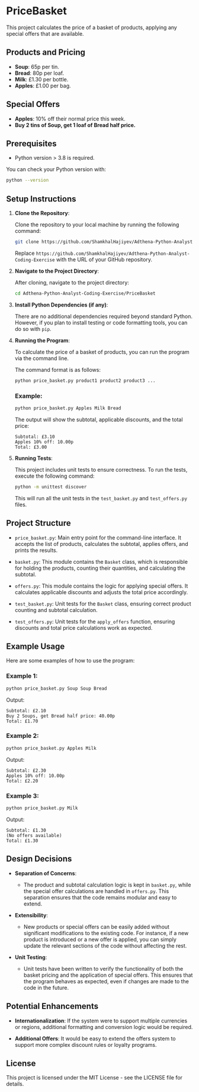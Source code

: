 # PriceBasket

This project calculates the price of a basket of products, applying any special offers that are available.

## Products and Pricing

- **Soup**: 65p per tin.
- **Bread**: 80p per loaf.
- **Milk**: £1.30 per bottle.
- **Apples**: £1.00 per bag.

## Special Offers

- **Apples**: 10% off their normal price this week.
- **Buy 2 tins of Soup, get 1 loaf of Bread half price.**

## Prerequisites

- Python version > 3.8 is required.
  
You can check your Python version with:

```bash
python --version
```

## Setup Instructions

1. **Clone the Repository**:

   Clone the repository to your local machine by running the following command:

   ```bash
   git clone https://github.com/ShamkhalHajiyev/Adthena-Python-Analyst-Coding-Exercise
   ```

   Replace `https://github.com/ShamkhalHajiyev/Adthena-Python-Analyst-Coding-Exercise` with the URL of your GitHub repository.

2. **Navigate to the Project Directory**:

   After cloning, navigate to the project directory:

   ```bash
   cd Adthena-Python-Analyst-Coding-Exercise/PriceBasket
   ```

3. **Install Python Dependencies (if any)**:

   There are no additional dependencies required beyond standard Python. However, if you plan to install testing or code formatting tools, you can do so with `pip`.

4. **Running the Program**:

   To calculate the price of a basket of products, you can run the program via the command line. 

   The command format is as follows:

   ```bash
   python price_basket.py product1 product2 product3 ...
   ```

   ### Example:

   ```bash
   python price_basket.py Apples Milk Bread
   ```

   The output will show the subtotal, applicable discounts, and the total price:

   ```
   Subtotal: £3.10
   Apples 10% off: 10.00p
   Total: £3.00
   ```

5. **Running Tests**:

   This project includes unit tests to ensure correctness. To run the tests, execute the following command:

   ```bash
   python -m unittest discover
   ```

   This will run all the unit tests in the `test_basket.py` and `test_offers.py` files.

## Project Structure

- `price_basket.py`: Main entry point for the command-line interface. It accepts the list of products, calculates the subtotal, applies offers, and prints the results.
  
- `basket.py`: This module contains the `Basket` class, which is responsible for holding the products, counting their quantities, and calculating the subtotal.

- `offers.py`: This module contains the logic for applying special offers. It calculates applicable discounts and adjusts the total price accordingly.

- `test_basket.py`: Unit tests for the `Basket` class, ensuring correct product counting and subtotal calculation.

- `test_offers.py`: Unit tests for the `apply_offers` function, ensuring discounts and total price calculations work as expected.

## Example Usage

Here are some examples of how to use the program:

### Example 1:

```bash
python price_basket.py Soup Soup Bread
```

Output:
```
Subtotal: £2.10
Buy 2 Soups, get Bread half price: 40.00p
Total: £1.70
```

### Example 2:

```bash
python price_basket.py Apples Milk
```

Output:
```
Subtotal: £2.30
Apples 10% off: 10.00p
Total: £2.20
```

### Example 3:

```bash
python price_basket.py Milk
```

Output:
```
Subtotal: £1.30
(No offers available)
Total: £1.30
```

## Design Decisions

- **Separation of Concerns**: 
  - The product and subtotal calculation logic is kept in `basket.py`, while the special offer calculations are handled in `offers.py`. This separation ensures that the code remains modular and easy to extend.
  
- **Extensibility**: 
  - New products or special offers can be easily added without significant modifications to the existing code. For instance, if a new product is introduced or a new offer is applied, you can simply update the relevant sections of the code without affecting the rest.

- **Unit Testing**: 
  - Unit tests have been written to verify the functionality of both the basket pricing and the application of special offers. This ensures that the program behaves as expected, even if changes are made to the code in the future.

## Potential Enhancements

- **Internationalization**: If the system were to support multiple currencies or regions, additional formatting and conversion logic would be required.
  
- **Additional Offers**: It would be easy to extend the offers system to support more complex discount rules or loyalty programs.

## License

This project is licensed under the MIT License - see the LICENSE file for details.
